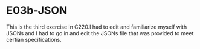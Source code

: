 # E03b-JSON
This is the third exercise in C220.I had to edit and familiarize myself with JSONs and I had to go in and edit the JSONs file that was provided to meet certian specifications. 
